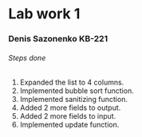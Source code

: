# Lab work 1

### Denis Sazonenko KB-221

###### Steps done

1. Expanded the list to 4 columns.
2. Implemented bubble sort function.
3. Implemented sanitizing function.
4. Added 2 more fields to output.
5. Added 2 more fields to input.
6. Implemented update function.